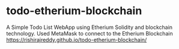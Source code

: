 # todo-etherium-blockchain
A Simple Todo List WebApp using Etherium Solidity and blockchain technology.
Used MetaMask to connect to the Etherium Blockchain
https://rishirajreddy.github.io/todo-etherium-blockchain/

